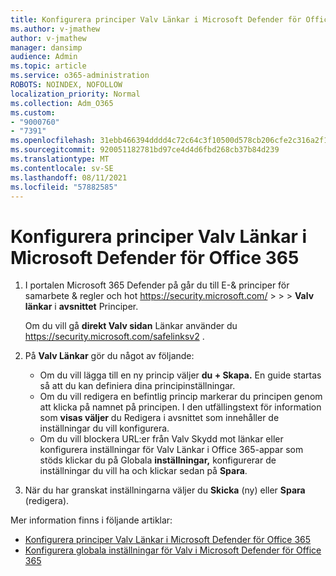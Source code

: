 ```yaml
---
title: Konfigurera principer Valv Länkar i Microsoft Defender för Office 365
ms.author: v-jmathew
author: v-jmathew
manager: dansimp
audience: Admin
ms.topic: article
ms.service: o365-administration
ROBOTS: NOINDEX, NOFOLLOW
localization_priority: Normal
ms.collection: Adm_O365
ms.custom:
- "9000760"
- "7391"
ms.openlocfilehash: 31ebb466394dddd4c72c64c3f10500d578cb206cfe2c316a2f12d9a34bff130d
ms.sourcegitcommit: 920051182781bd97ce4d4d6fbd268cb37b84d239
ms.translationtype: MT
ms.contentlocale: sv-SE
ms.lasthandoff: 08/11/2021
ms.locfileid: "57882585"
---
```

# <a name="set-up-safe-link-policies-in-microsoft-defender-for-office-365"></a>Konfigurera principer Valv Länkar i Microsoft Defender för Office 365

1. I portalen Microsoft 365 Defender på går du till E-& principer för samarbete & regler och hot <https://security.microsoft.com/>  \>  \>  \> **Valv länkar** i **avsnittet** Principer.

   Om du vill gå **direkt Valv sidan** Länkar använder du <https://security.microsoft.com/safelinksv2> .

2. På **Valv Länkar** gör du något av följande:
   - Om du vill lägga till en ny princip väljer **du + Skapa.** En guide startas så att du kan definiera dina principinställningar.
   - Om du vill redigera en befintlig princip markerar du principen genom att klicka på namnet på principen. I den utfällingstext för information som **visas väljer** du Redigera i avsnittet som innehåller de inställningar du vill konfigurera.
   - Om du vill blockera URL:er från Valv Skydd mot länkar eller konfigurera inställningar för Valv Länkar i Office 365-appar som stöds klickar du på Globala **inställningar,** konfigurerar de inställningar du vill ha och klickar sedan på **Spara**.

3. När du har granskat inställningarna väljer du **Skicka** (ny) eller **Spara** (redigera).

Mer information finns i följande artiklar:

- [Konfigurera principer Valv Länkar i Microsoft Defender för Office 365](https://docs.microsoft.com/microsoft-365/security/office-365-security/set-up-safe-links-policies)
- [Konfigurera globala inställningar för Valv i Microsoft Defender för Office 365](https://docs.microsoft.com/microsoft-365/security/office-365-security/configure-global-settings-for-safe-links)
